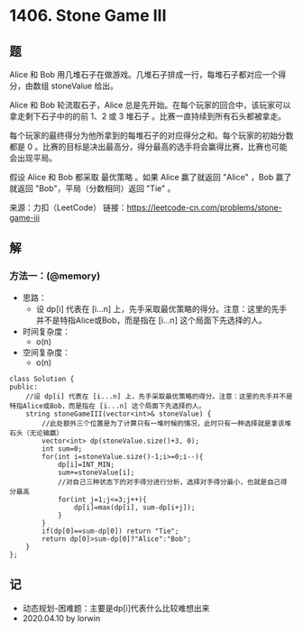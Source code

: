 # 1406. Stone Game III

## 题

Alice 和 Bob 用几堆石子在做游戏。几堆石子排成一行，每堆石子都对应一个得分，由数组 stoneValue 给出。

Alice 和 Bob 轮流取石子，Alice 总是先开始。在每个玩家的回合中，该玩家可以拿走剩下石子中的的前 1、2 或 3 堆石子 。比赛一直持续到所有石头都被拿走。

每个玩家的最终得分为他所拿到的每堆石子的对应得分之和。每个玩家的初始分数都是 0 。比赛的目标是决出最高分，得分最高的选手将会赢得比赛，比赛也可能会出现平局。

假设 Alice 和 Bob 都采取 最优策略 。如果 Alice 赢了就返回 "Alice" ，Bob 赢了就返回 "Bob"，平局（分数相同）返回 "Tie" 。

来源：力扣（LeetCode）
链接：https://leetcode-cn.com/problems/stone-game-iii

## 解

### 方法一：(@memory)
- 思路：
  - 设 dp[i] 代表在 [i...n] 上，先手采取最优策略的得分。注意：这里的先手并不是特指Alice或Bob，而是指在 [i...n] 这个局面下先选择的人。
- 时间复杂度：
  - o(n)
- 空间复杂度：
  - o(n)
```
class Solution {
public:
    //设 dp[i] 代表在 [i...n] 上，先手采取最优策略的得分。注意：这里的先手并不是特指Alice或Bob，而是指在 [i...n] 这个局面下先选择的人。
    string stoneGameIII(vector<int>& stoneValue) {
        //此处额外三个位置是为了计算只有一堆时候的情况，此时只有一种选择就是拿该堆石头（无论输赢）
        vector<int> dp(stoneValue.size()+3, 0);
        int sum=0;
        for(int i=stoneValue.size()-1;i>=0;i--){
            dp[i]=INT_MIN;
            sum+=stoneValue[i];
            //对自己三种状态下的对手得分进行分析，选择对手得分最小，也就是自己得分最高
            for(int j=1;j<=3;j++){
                dp[i]=max(dp[i], sum-dp[i+j]);
            }
        }
        if(dp[0]==sum-dp[0]) return "Tie";
        return dp[0]>sum-dp[0]?"Alice":"Bob";
    }
};
```

## 记

- 动态规划-困难题：主要是dp[i]代表什么比较难想出来
- 2020.04.10 by lorwin